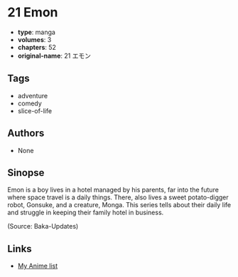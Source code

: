 # 21 Emon

-   **type**: manga
-   **volumes**: 3
-   **chapters**: 52
-   **original-name**: 21 エモン

## Tags

-   adventure
-   comedy
-   slice-of-life

## Authors

-   None

## Sinopse

Emon is a boy lives in a hotel managed by his parents, far into the future where space travel is a daily things. There, also lives a sweet potato-digger robot, Gonsuke, and a creature, Monga. This series tells about their daily life and struggle in keeping their family hotel in business.

(Source: Baka-Updates)

## Links

-   [My Anime list](https://myanimelist.net/manga/126391/21_Emon)
